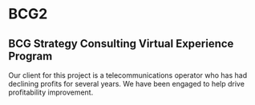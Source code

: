 # BCG2
## BCG Strategy Consulting Virtual Experience Program
Our client for this project is a telecommunications operator who has had declining profits for several years. We have been engaged to help drive profitability improvement. 

